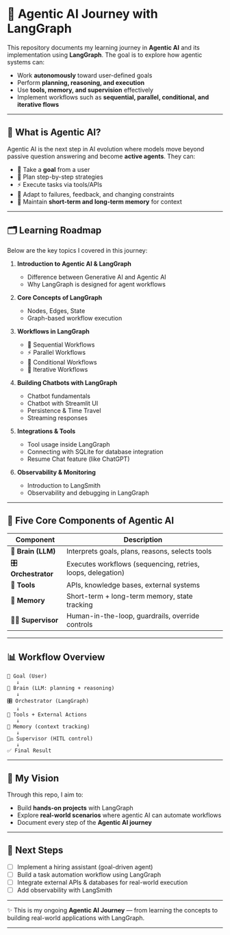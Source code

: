# 🚀 Agentic AI Journey with LangGraph

This repository documents my learning journey in **Agentic AI** and its implementation using **LangGraph**.
The goal is to explore how agentic systems can:

* Work **autonomously** toward user-defined goals
* Perform **planning, reasoning, and execution**
* Use **tools, memory, and supervision** effectively
* Implement workflows such as **sequential, parallel, conditional, and iterative flows**

---

## 📌 What is Agentic AI?

Agentic AI is the next step in AI evolution where models move beyond passive question answering and become **active agents**. They can:

* 🎯 Take a **goal** from a user
* 🧠 Plan step-by-step strategies
* ⚡ Execute tasks via tools/APIs
* 🔄 Adapt to failures, feedback, and changing constraints
* 🧩 Maintain **short-term and long-term memory** for context

---

## 🗂️ Learning Roadmap

Below are the key topics I covered in this journey:

1. **Introduction to Agentic AI & LangGraph**

   * Difference between Generative AI and Agentic AI
   * Why LangGraph is designed for agent workflows

2. **Core Concepts of LangGraph**

   * Nodes, Edges, State
   * Graph-based workflow execution

3. **Workflows in LangGraph**

   * 🔗 Sequential Workflows
   * ⚡ Parallel Workflows
   * 🔀 Conditional Workflows
   * 🔁 Iterative Workflows

4. **Building Chatbots with LangGraph**

   * Chatbot fundamentals
   * Chatbot with Streamlit UI
   * Persistence & Time Travel
   * Streaming responses

5. **Integrations & Tools**

   * Tool usage inside LangGraph
   * Connecting with SQLite for database integration
   * Resume Chat feature (like ChatGPT)

6. **Observability & Monitoring**

   * Introduction to LangSmith
   * Observability and debugging in LangGraph

---

## 🧩 Five Core Components of Agentic AI

| Component            | Description                                                 |
| -------------------- | ----------------------------------------------------------- |
| 🧠 **Brain (LLM)**   | Interprets goals, plans, reasons, selects tools             |
| 🎛️ **Orchestrator** | Executes workflows (sequencing, retries, loops, delegation) |
| 🧰 **Tools**         | APIs, knowledge bases, external systems                     |
| 📝 **Memory**        | Short-term + long-term memory, state tracking               |
| 👨‍⚖️ **Supervisor** | Human-in-the-loop, guardrails, override controls            |

---

## 📊 Workflow Overview

```
🎯 Goal (User)
   ↓
🧠 Brain (LLM: planning + reasoning)
   ↓
🎛️ Orchestrator (LangGraph)
   ↓
🧰 Tools + External Actions
   ↓
📝 Memory (context tracking)
   ↓
👨‍⚖️ Supervisor (HITL control)
   ↓
✅ Final Result
```

---

## 🔮 My Vision

Through this repo, I aim to:

* Build **hands-on projects** with LangGraph
* Explore **real-world scenarios** where agentic AI can automate workflows
* Document every step of the **Agentic AI journey**

---

## 📌 Next Steps

* [ ] Implement a hiring assistant (goal-driven agent)
* [ ] Build a task automation workflow using LangGraph
* [ ] Integrate external APIs & databases for real-world execution
* [ ] Add observability with LangSmith

---

✨ This is my ongoing **Agentic AI Journey** — from learning the concepts to building real-world applications with LangGraph.

---
